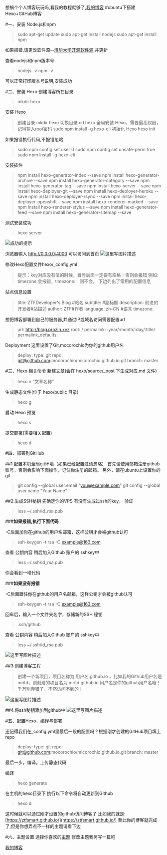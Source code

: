 想搞个个人博客玩玩吗,看我的教程就够了,[我的博客](https://ztfsmart.github.io/)
#ubuntu下搭建Hexo+GitHub博客

#一、安装 Node.js和npm
>sudo apt-get update
>sudo apt-get install nodejs
>sudo apt-get install npm

如果报错,请更改软件源--[清华大学开源软件源](https://mirrors.tuna.tsinghua.edu.cn/help/ubuntu/),并更新

查看nodejs和npm版本号
>nodejs -v
>npm -v

可以正常打印版本号说明,安装成功

#二、安装 Hexo
创建博客所在目录
>mkdir hexo

安装 Hexo

> 创建目录
>mkdir hexo
>切换目录
>cd hexo
>全局安装 Hexo，需要最高权限，记得输入root密码
>sudo npm install -g hexo-cli
>初始化 Hexo
>hexo init

如果报错执行代码,不报错忽略
>sudo npm config set user 0
>sudo npm config set unsafe-perm true
>sudo npm install -g hexo-cli

安装插件
>npm install hexo-generator-index --save
>npm install hexo-generator-archive --save
>npm install hexo-generator-category --save
>npm install hexo-generator-tag --save
>npm install hexo-server --save
>npm install hexo-deployer-git --save
>npm install hexo-deployer-heroku --save
>npm install hexo-deployer-rsync --save
>npm install hexo-deployer-openshift --save
>npm install hexo-renderer-marked --save
>npm install hexo-renderer-stylus --save
>npm install hexo-generator-feed --save
>npm install hexo-generator-sitemap --save

测试安装成功
>hexo server

![成功的提示](http://img.blog.csdn.net/20171027163740417?watermark/2/text/aHR0cDovL2Jsb2cuY3Nkbi5uZXQvemh1dGlhbmZ1NTIx/font/5a6L5L2T/fontsize/400/fill/I0JBQkFCMA==/dissolve/70/gravity/SouthEast)

浏览器输入 http://0.0.0.0:4000 可以访问到首页
![这里写图片描述](http://img.blog.csdn.net/20171027163800961?watermark/2/text/aHR0cDovL2Jsb2cuY3Nkbi5uZXQvemh1dGlhbmZ1NTIx/font/5a6L5L2T/fontsize/400/fill/I0JBQkFCMA==/dissolve/70/gravity/SouthEast)

修改Hexo配置文件hexo/_config.yml
>提示：key对应没有值的时候，冒号后面一定要有空格！否则会报错
>例如: timezone:会报错，timezone: 则不会。
>下边列出了常用的配置信息


站点信息设置
>title: ZTFDeveloper's Blog #站名
subtitle:  #副标题
description: 前进的开发者#站描述
author:  ZTF#作者
language: zh-CN #语言
timezone:



想把博客部署到自己的服务器,并通过IP或域名访问需要配置url
>url: http://blog.prozin.xyz
root: /
permalink: :year/:month/:day/:title/
permalink_defaults:



 Deployment 这里设置了Git,mocorochio为你的github用户名
>deploy:
  type: git
  repo: git@github.com:mocorochio/micorochio.github.io.git
  branch: master


#三、Hexo 相关命令
新建文章(会在 hexo/source/_post 下生成对应.md 文件)
>hexo n “文章名称”

生成静态文件(位于 hexo/public 目录)
>hexo g

启动 Hexo 预览
>hexo s

提交部署(需要相关配置)
>hexo d

#四、部署到GitHub

##1.配置本机全局git环境（如果已经配置过请忽略）
首先请使用邮箱注册github账号，否则会影响下面操作，记住你注册的邮箱。
另外，请在ubuntu上设置你的git
>git config --global user.email "you@example.com"
>git config --global user.name "Your Name"


##2.生成SSH秘钥
先确定你的VPS 有没有生成过ssh的key，
验证

>less  ~/.ssh/id_rsa.pub


###**如果报错,执行下面代码**

 -C后面加你在github的用户名邮箱，这样公钥才会被github认可
 >ssh-keygen -t rsa -C example@163.com

 查看 公钥内容 稍后加入Github 账户的 sshkey中
 >less ~/.ssh/id_rsa.pub

你会看到一堆代码

###**如果没有报错**

 -C后面跟住你在github的用户名邮箱，这样公钥才会被github认可
 >ssh-keygen -t rsa -C example@163.com

 回车后，输入一个文件夹名字，存储新的SSH 秘钥
>.ssh/github

查看 公钥内容 稍后加入Github 账户的 sshkey中
>less ~/.ssh/id_rsa.pub


![这里写图片描述](http://img.blog.csdn.net/20171027170451454?watermark/2/text/aHR0cDovL2Jsb2cuY3Nkbi5uZXQvemh1dGlhbmZ1NTIx/font/5a6L5L2T/fontsize/400/fill/I0JBQkFCMA==/dissolve/70/gravity/SouthEast)

##3.创建博客工程
>创建一个新项目，项目名称为 用户名.github.io ，比如我的Github用户名是mritd，则创建的项目名为 mritd.github.io
>用户名是你的github用户名哦！千万别弄错了，不然访问不到的！

![这里写图片描述](http://img.blog.csdn.net/20171027170816691?watermark/2/text/aHR0cDovL2Jsb2cuY3Nkbi5uZXQvemh1dGlhbmZ1NTIx/font/5a6L5L2T/fontsize/400/fill/I0JBQkFCMA==/dissolve/70/gravity/SouthEast)

##4.将ssh秘钥添加到github中
![这里写图片描述](http://img.blog.csdn.net/20171027171423476?watermark/2/text/aHR0cDovL2Jsb2cuY3Nkbi5uZXQvemh1dGlhbmZ1NTIx/font/5a6L5L2T/fontsize/400/fill/I0JBQkFCMA==/dissolve/70/gravity/SouthEast)


#五、配置Hexo，编译与部署

还记得我们在_config.yml里最后一段的配置吗？根据刚才创建的GitHub项目填上repo

>deploy: 
  type: git
  repo: git@github.com:mocorochio/micorochio.github.io.git
  branch: master

最后一步，编译，上传静态代码

编译
>hexo generate

在主机的hexo目录下 执行以下命令将自动更新到Github
>hexo d

这时候就可以通过刚才设置的github访问博客了
比如我的就是:[https://ztfsmart.github.io/](https://ztfsmart.github.io/)
至此你的博客就完成了,但是你想弄点不一样的主题请看下边

#六、主题设置
选择你喜欢的[主题](https://hexo.io/themes/)
修改主题我另写一篇吧

[我的博客](https://ztfsmart.github.io/)

